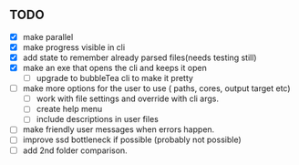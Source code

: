 ## TODO
  - [x] make parallel
  - [x] make progress visible in cli
  - [x] add state to remember already parsed files(needs testing still)
  - [x] make an exe that opens the cli and keeps it open
    - [ ] upgrade to bubbleTea cli to make it pretty
  - [ ] make more options for the user to use ( paths, cores, output target etc)
    - [ ] work with file settings and override with cli args.
    - [ ] create help menu
    - [ ] include descriptions in user files
  - [ ] make friendly user messages when errors happen.
  - [ ] improve ssd bottleneck if possible (probably not possible)
  - [ ] add 2nd folder comparison.

